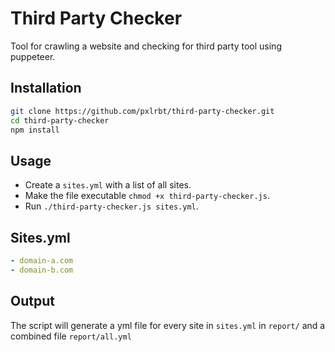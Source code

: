 # Third Party Checker

Tool for crawling a website and checking for third party tool using puppeteer.

## Installation

```bash
git clone https://github.com/pxlrbt/third-party-checker.git
cd third-party-checker
npm install
```

## Usage
- Create a `sites.yml` with a list of all sites.
- Make the file executable `chmod +x third-party-checker.js`.
- Run `./third-party-checker.js sites.yml`.

## Sites.yml
```yml
- domain-a.com
- domain-b.com
```

## Output
The script will generate a yml file for every site in `sites.yml` in `report/` and a combined file `report/all.yml`

